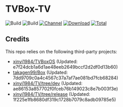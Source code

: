 # TVBox-TV

![Build](https://shields.io/github/actions/workflow/status/xinyi1984/TVBox-TV/TV.yml?branch=master&logo=github&label=Build)
![Build](https://shields.io/github/actions/workflow/status/xinyi1984/TVBox-TV/TVBox.yml?branch=master&logo=github&label=Build)
[![Channel](https://img.shields.io/badge/Follow-Telegram-blue.svg?logo=telegram)](https://t.me/klbot)
[![Download](https://img.shields.io/github/v/release/xinyi1984/TVBox-TV?color=orange&logoColor=orange&label=Download&logo=DocuSign)](https://github.com/xinyi1984/TVBox-TV/releases/latest) 
[![Total](https://shields.io/github/downloads/xinyi1984/TVBox-TV/total?logo=Bookmeter&label=Counts&logoColor=yellow&color=yellow)](https://github.com/xinyi1984/TVBox-TV/releases)

## Credits
This repo relies on the following third-party projects:
- [xinyi1984/TVBoxOS](https://github.com/xinyi1984/TVBoxOS) (Updated: e7f24dcb1a6d1ae48eeb2649bccf2d2df0d13b60)
- [takagen99/Box](https://github.com/takagen99/Box) (Updated: 7dd9709c0a4c4567c37a7af7ae081bd7fcb68284)
- [xinyi1984/TV/tree/dev](https://github.com/xinyi1984/TV/tree/dev) (Updated: ae86153a857702f0fceb76b149023c8e7b003f3e)
- [xinyi1984/TV/tree/release](https://github.com/xinyi1984/TV/tree/release) (Updated: 1f225e1fb8680df319c1728b7079c8adb09785e5)
